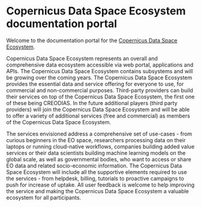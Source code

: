 # Copernicus Data Space Ecosystem documentation portal
Welcome to the documentation portal for the [Copernicus Data Space Ecosystem](https://dataspace.copernicus.eu/#/).

Copernicus Data Space Ecosystem represents an overall and comprehensive data ecosystem accessible via web portal, applications and APIs. The Copernicus Data Space Ecosystem contains subsystems and will be growing over the coming years. The Copernicus Data Space Ecosystem provides the essential data and service offering for everyone to use, for commercial and non-commercial purposes. Third-party providers can build their services on top of the Copernicus Data Space Ecosystem, the first one of these being CREODIAS. In the future additional players (third party providers) will join the Copernicus Data Space Ecosystem and will be able to offer a variety of additional services (free and commercial) as members of the Copernicus Data Space Ecosystem.

The services envisioned address a comprehensive set of use-cases - from curious beginners in the EO space, researchers processing data on their laptops or running cloud-native workflows, companies building added value services or their data scientists building machine learning models on the global scale, as well as governmental bodies, who want to access or share EO data and related socio-economic information. The Copernicus Data Space Ecosystem will include all the supportive elements required to use the services - from helpdesk, billing, tutorials to proactive campaigns to push for increase of uptake. All user feedback is welcome to help improving the service and making the Copernicus Data Space Ecosystem a valuable ecosystem for all participants.
